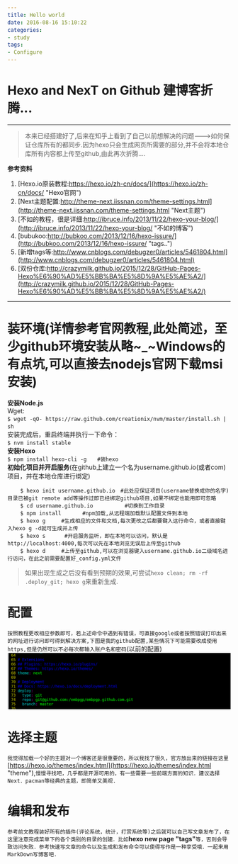 ```yaml
---
title: Hello world
date: 2016-08-16 15:10:22
categories:
- study
tags:
- Configure
---
```


Hexo and NexT on Github 建博客折腾...
==============

------   
> 本来已经搭建好了,后来在知乎上看到了自己以前想解决的问题--->如何保证仓库所有的都同步.因为hexo只会生成网页所需要的部分,并不会将本地仓库所有内容都上传至github,由此再次折腾....

**参考资料**  
1. [Hexo.io原装教程:https://hexo.io/zh-cn/docs/](https://hexo.io/zh-cn/docs/ "Hexo官网")  
2. [Next主题配置:http://theme-next.iissnan.com/theme-settings.html](http://theme-next.iissnan.com/theme-settings.html "Next主题")  
3. [不如的教程，很是详细:http://ibruce.info/2013/11/22/hexo-your-blog/](http://ibruce.info/2013/11/22/hexo-your-blog/ "不如的博客")  
4. [bubukoo:http://bubkoo.com/2013/12/16/hexo-issure/](http://bubkoo.com/2013/12/16/hexo-issure/ "tags..")  
5. [新增tags等:http://www.cnblogs.com/debugzer0/articles/5461804.html](http://www.cnblogs.com/debugzer0/articles/5461804.html)  
6. [双份仓库:http://crazymilk.github.io/2015/12/28/GitHub-Pages-Hexo%E6%90%AD%E5%BB%BA%E5%8D%9A%E5%AE%A2/](http://crazymilk.github.io/2015/12/28/GitHub-Pages-Hexo%E6%90%AD%E5%BB%BA%E5%8D%9A%E5%AE%A2/)

---

# 装环境(详情参考官网教程,此处简述，至少github环境安装从略~_~Windows的有点坑,可以直接去nodejs官网下载msi安装)  


**安装Node.js**  
	Wget:  
	`$ wget -qO- https://raw.github.com/creationix/nvm/master/install.sh | sh`  
	安装完成后，重启终端并执行一下命令：  
	`$ nvm install stable`  
**安装Hexo**  
	`$ npm install hexo-cli -g　　#装hexo`   
**初始化项目并开启服务**(在github上建立一个名为username.github.io(或者com)项目，并在本地仓库进行绑定)
```  
	$ hexo init username.github.io　#此处应保证项目(username替换成你的名字)目录已被git remote add等操作过即已经绑定github项目,如果不绑定也能用即可忽略  
	$ cd username.github.io　　　　　　#切换到工作目录   
	$ npm install　　　　#npm加载,从远程端加载默认配置文件到本地  
	$ hexo g　　　#生成相应的文件和文档,每次更改之后都要键入这行命令，或者直接键入hexo g -d就可生成并上传  
	$ hexo s 　　　#开启服务监听，即在本地可以访问，默认是http://localhost:4000,每次可以先在本地浏览无误后上传至github  
	$ hexo d　　　#上传至github,可以在浏览器键入username.github.io二级域名进行访问，在此之前需要配置好_config.yml文件  
```  

> 如果出现生成之后没有看到预期的效果,可尝试`hexo clean; rm -rf .deploy_git; hexo g`来重新生成.  

# 配置  
`按照教程更改相应参数即可，若上述命令中遇到有错误，可直接google或者按照错误打印出来的网址进行访问即可得到解决方案,下图是我的github配置,某些情况下可能需要改成使用https,但是仍然可以不必每次都输入账户名和密码`(以前的配置)   
![github配置](/images/git.png)
# 选择主题  
`我觉得加载一个好的主题对一个博客还是很重要的，所以我找了很久，官方放出来的链接在这里`[https://hexo.io/themes/index.html](https://hexo.io/themes/index.html "theme"),`慢慢寻找吧，几乎都是开源可用的，有一些需要一些前端方面的知识．建议选择Next．pacman等经典的主题，即简单又美观.  `  
#  编辑和发布  
`参考前文教程装好所有的插件(评论系统，统计，打赏系统等)之后就可以自己写文章发布了，在这里注意完成菜单下的各个类别的目录的创建．比如`**hexo new page "tags"**`等，否则会导致访问失败．参考快速写文章的命令以及生成和发布命令可以使得写作是一种享受哦．一起来用MarkDown写博客吧.`  
